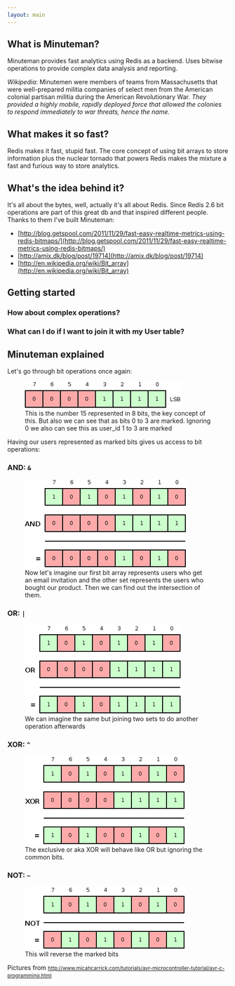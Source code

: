 ```yaml
---
layout: main
---
```


## What is Minuteman?

Minuteman provides fast analytics using Redis as a backend.
Uses bitwise operations to provide complex data analysis and reporting.

_Wikipedia_: Minutemen were members of teams from Massachusetts that were
well-prepared
militia companies of select men from the American colonial partisan militia
during the American Revolutionary War. _They provided a highly mobile, rapidly
deployed force that allowed the colonies to respond immediately to war threats,
hence the name._

## What makes it so fast?

Redis makes it fast, stupid fast. The core concept of using bit arrays to store
information plus the nuclear tornado that powers Redis makes the mixture a fast
and furious way to store analytics.

<script src="https://gist.github.com/4120070.js?file=benchmarks.txt"></script>

## What's the idea behind it?

It's all about the bytes, well, actually it's all about Redis.
Since Redis 2.6 bit operations are part of this great db and that inspired
different people. Thanks to them I've built Minuteman:

* [http://blog.getspool.com/2011/11/29/fast-easy-realtime-metrics-using-redis-bitmaps/](http://blog.getspool.com/2011/11/29/fast-easy-realtime-metrics-using-redis-bitmaps/)
* [http://amix.dk/blog/post/19714](http://amix.dk/blog/post/19714)
* [http://en.wikipedia.org/wiki/Bit_array](http://en.wikipedia.org/wiki/Bit_array)

## Getting started

<script src="https://gist.github.com/4120070.js?file=install.sh"></script>

<script src="https://gist.github.com/4120070.js?file=minuteman_example.rb"></script>

### How about complex operations?

<script src="https://gist.github.com/4120070.js?file=minuteman_operations.rb"></script>

### What can I do if I want to join it with my User table?

<script src="https://gist.github.com/4120070.js?file=minuteman_array.rb"></script>

<a name="explained"></a>
## Minuteman explained

Let's go through bit operations once again:

<figure>
  <img src="img/bits/bits-15.png" alt="" />
  <figcaption> This is the number 15 represented in 8 bits, the key concept of this.  But also we can see that as bits 0 to 3 are marked. Ignoring 0 we also can see this as user_id 1 to 3 are marked </figcaption>
</figure>

Having our users represented as marked bits gives us access to bit operations:

### AND: `&`

<figure>
  <img src="img/bits/bitwise-and.png" alt="" />
  <figcaption> Now let's imagine our first bit array represents users who get an email invitation and the other set represents the users who bought our product. Then we can find out the intersection of them.  </figcaption>
</figure>

### OR: `|`

<figure>
  <img src="img/bits/bitwise-or.png" alt="" />
  <figcaption> We can imagine the same but joining two sets to do another operation afterwards </figcaption>
</figure>

### XOR: `^`

<figure>
  <img src="img/bits/bitwise-xor.png" alt="" />
  <figcaption> The exclusive or aka XOR will behave like OR but ignoring the common bits.  </figcaption>
</figure>

### NOT: `~`

<figure>
  <img src="img/bits/bitwise-not.png" alt="" />
  <figcaption> This will reverse the marked bits </figcaption>
</figure>

Pictures from <small><a href="http://www.micahcarrick.com/tutorials/avr-microcontroller-tutorial/avr-c-programming.html">http://www.micahcarrick.com/tutorials/avr-microcontroller-tutorial/avr-c-programming.html</a></small>
